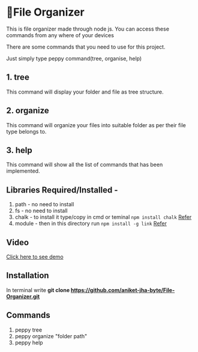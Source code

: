 # 📁File Organizer

This is file organizer made through node js.
You can access these commands from any where of your devices

There are some commands that you need to use for this project.

Just simply type peppy command(tree, organise, help)

## 1. tree
This command will display your folder and file as tree structure.

## 2. organize
This command will organize your files into suitable folder as per their file type belongs to.

## 3. help
This command will show all the list of commands that has been implemented.


  ## Libraries Required/Installed - 
  1) path   - no need to install
  2) fs     - no need to install
  3) chalk  - to install it type/copy in cmd or teminal
  ```npm install chalk```    <a href="https://www.npmjs.com/package/chalk">Refer</a>
  4) module - then in this directory run
  ```npm install -g link```             <a href="https://www.npmjs.com/package/link">Refer</a>
## Video 
                
<a href = "https://screenrec.com/share/aA1sShemWq">Click here to see demo</a>

## Installation 
In terminal write <b>
git clone https://github.com/aniket-jha-byte/File-Organizer.git </b>
## Commands
1. peppy tree
2. peppy organize "folder path"
3. peppy help

    
